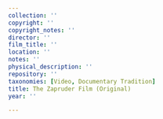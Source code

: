```yaml
---
collection: ''
copyright: ''
copyright_notes: ''
director: ''
film_title: ''
location: ''
notes: ''
physical_description: ''
repository: ''
taxonomies: [Video, Documentary Tradition]
title: The Zapruder Film (Original)
year: ''

---
```

